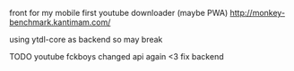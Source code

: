 front for my mobile first youtube downloader (maybe PWA) 
http://monkey-benchmark.kantimam.com/

using ytdl-core as backend so may break

TODO youtube fckboys changed api again <3 fix backend
